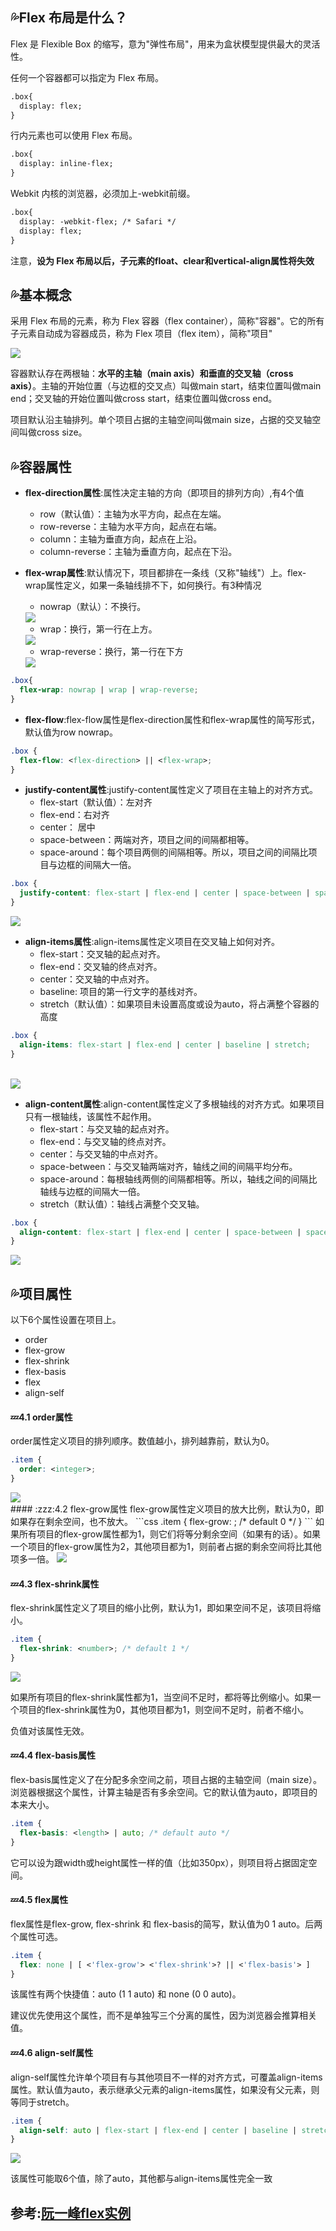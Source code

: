 ## :sweat_drops:Flex 布局是什么？
Flex 是 Flexible Box 的缩写，意为"弹性布局"，用来为盒状模型提供最大的灵活性。

任何一个容器都可以指定为 Flex 布局。

```HTML
.box{
  display: flex;
}
```
行内元素也可以使用 Flex 布局。

```HTML
.box{
  display: inline-flex;
}
```
Webkit 内核的浏览器，必须加上-webkit前缀。

```HTML
.box{
  display: -webkit-flex; /* Safari */
  display: flex;
}
```
注意，**设为 Flex 布局以后，子元素的float、clear和vertical-align属性将失效**
## :sweat_drops:基本概念
采用 Flex 布局的元素，称为 Flex 容器（flex container），简称"容器"。它的所有子元素自动成为容器成员，称为 Flex 项目（flex item），简称"项目"<br>

<img src="img/001.png">

容器默认存在两根轴：**水平的主轴（main axis）**和**垂直的交叉轴（cross axis）**。主轴的开始位置（与边框的交叉点）叫做main start，结束位置叫做main end；交叉轴的开始位置叫做cross start，结束位置叫做cross end。

项目默认沿主轴排列。单个项目占据的主轴空间叫做main size，占据的交叉轴空间叫做cross size。
## :sweat_drops:容器属性
+ **flex-direction属性**:属性决定主轴的方向（即项目的排列方向）,有4个值
   + row（默认值）：主轴为水平方向，起点在左端。
   + row-reverse：主轴为水平方向，起点在右端。
   + column：主轴为垂直方向，起点在上沿。
   + column-reverse：主轴为垂直方向，起点在下沿。
+ **flex-wrap属性**:默认情况下，项目都排在一条线（又称"轴线"）上。flex-wrap属性定义，如果一条轴线排不下，如何换行。有3种情况
   + nowrap（默认）：不换行。
   
   <img src="img/002.png">
   
   + wrap：换行，第一行在上方。
   
   <img src="img/003.jpg">
   
   + wrap-reverse：换行，第一行在下方
   
   <img src="img/004.jpg">
   
```css
.box{
  flex-wrap: nowrap | wrap | wrap-reverse;
}
```
+ **flex-flow**:flex-flow属性是flex-direction属性和flex-wrap属性的简写形式，默认值为row nowrap。
```css
.box {
  flex-flow: <flex-direction> || <flex-wrap>;
}
```

+ **justify-content属性**:justify-content属性定义了项目在主轴上的对齐方式。
   + flex-start（默认值）：左对齐
   + flex-end：右对齐
   + center： 居中
   + space-between：两端对齐，项目之间的间隔都相等。
   + space-around：每个项目两侧的间隔相等。所以，项目之间的间隔比项目与边框的间隔大一倍。
```css
.box {
  justify-content: flex-start | flex-end | center | space-between | space-around;
}
```

<img src="img/005.png">


+ **align-items属性**:align-items属性定义项目在交叉轴上如何对齐。
   + flex-start：交叉轴的起点对齐。
   + flex-end：交叉轴的终点对齐。
   + center：交叉轴的中点对齐。
   + baseline: 项目的第一行文字的基线对齐。
   + stretch（默认值）：如果项目未设置高度或设为auto，将占满整个容器的高度
```css
.box {
  align-items: flex-start | flex-end | center | baseline | stretch;
}
```
<br>
<img src="img/006.png">


+ **align-content属性**:align-content属性定义了多根轴线的对齐方式。如果项目只有一根轴线，该属性不起作用。
   + flex-start：与交叉轴的起点对齐。
   + flex-end：与交叉轴的终点对齐。
   + center：与交叉轴的中点对齐。
   + space-between：与交叉轴两端对齐，轴线之间的间隔平均分布。
   + space-around：每根轴线两侧的间隔都相等。所以，轴线之间的间隔比轴线与边框的间隔大一倍。
   + stretch（默认值）：轴线占满整个交叉轴。
```css
.box {
  align-content: flex-start | flex-end | center | space-between | space-around | stretch;
}
```


<img src="img/007.png">


## :sweat_drops:项目属性
以下6个属性设置在项目上。

+ order
+ flex-grow
+ flex-shrink
+ flex-basis
+ flex
+ align-self
#### :zzz:4.1 order属性
order属性定义项目的排列顺序。数值越小，排列越靠前，默认为0。

```css
.item {
  order: <integer>;
}
```


<img src="img/008.png">

<br>
#### :zzz:4.2 flex-grow属性
flex-grow属性定义项目的放大比例，默认为0，即如果存在剩余空间，也不放大。
```css
.item {
  flex-grow: <number>; /* default 0 */
}
```
如果所有项目的flex-grow属性都为1，则它们将等分剩余空间（如果有的话）。如果一个项目的flex-grow属性为2，其他项目都为1，则前者占据的剩余空间将比其他项多一倍。


<img src="img/009.png">


#### :zzz:4.3 flex-shrink属性
flex-shrink属性定义了项目的缩小比例，默认为1，即如果空间不足，该项目将缩小。
```css
.item {
  flex-shrink: <number>; /* default 1 */
}
```


<img src="img/010.jpg">


如果所有项目的flex-shrink属性都为1，当空间不足时，都将等比例缩小。如果一个项目的flex-shrink属性为0，其他项目都为1，则空间不足时，前者不缩小。

负值对该属性无效。

#### :zzz:4.4 flex-basis属性
flex-basis属性定义了在分配多余空间之前，项目占据的主轴空间（main size）。浏览器根据这个属性，计算主轴是否有多余空间。它的默认值为auto，即项目的本来大小。
```css
.item {
  flex-basis: <length> | auto; /* default auto */
}
```
它可以设为跟width或height属性一样的值（比如350px），则项目将占据固定空间。

#### :zzz:4.5 flex属性
flex属性是flex-grow, flex-shrink 和 flex-basis的简写，默认值为0 1 auto。后两个属性可选。

```css
.item {
  flex: none | [ <'flex-grow'> <'flex-shrink'>? || <'flex-basis'> ]
}
```
该属性有两个快捷值：auto (1 1 auto) 和 none (0 0 auto)。

建议优先使用这个属性，而不是单独写三个分离的属性，因为浏览器会推算相关值。

#### :zzz:4.6 align-self属性
align-self属性允许单个项目有与其他项目不一样的对齐方式，可覆盖align-items属性。默认值为auto，表示继承父元素的align-items属性，如果没有父元素，则等同于stretch。
```css
.item {
  align-self: auto | flex-start | flex-end | center | baseline | stretch;
}
```


<img src="img/011.png">


该属性可能取6个值，除了auto，其他都与align-items属性完全一致
## 参考:<a href="http://www.ruanyifeng.com/blog/2015/07/flex-examples.html">阮一峰flex实例</a>
